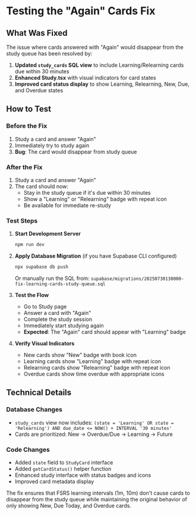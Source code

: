# Testing the "Again" Cards Fix

## What Was Fixed

The issue where cards answered with "Again" would disappear from the study queue has been resolved by:

1. **Updated `study_cards` SQL view** to include Learning/Relearning cards due within 30 minutes
2. **Enhanced Study.tsx** with visual indicators for card states
3. **Improved card status display** to show Learning, Relearning, New, Due, and Overdue states

## How to Test

### Before the Fix
1. Study a card and answer "Again"
2. Immediately try to study again
3. **Bug**: The card would disappear from study queue

### After the Fix
1. Study a card and answer "Again" 
2. The card should now:
   - Stay in the study queue if it's due within 30 minutes
   - Show a "Learning" or "Relearning" badge with repeat icon
   - Be available for immediate re-study

### Test Steps

1. **Start Development Server**
   ```bash
   npm run dev
   ```

2. **Apply Database Migration** (if you have Supabase CLI configured)
   ```bash
   npx supabase db push
   ```
   Or manually run the SQL from: `supabase/migrations/20250730130000-fix-learning-cards-study-queue.sql`

3. **Test the Flow**
   - Go to Study page
   - Answer a card with "Again"  
   - Complete the study session
   - Immediately start studying again
   - **Expected**: The "Again" card should appear with "Learning" badge

4. **Verify Visual Indicators**
   - New cards show "New" badge with book icon
   - Learning cards show "Learning" badge with repeat icon  
   - Relearning cards show "Relearning" badge with repeat icon
   - Overdue cards show time overdue with appropriate icons

## Technical Details

### Database Changes
- `study_cards` view now includes: `(state = 'Learning' OR state = 'Relearning') AND due_date <= NOW() + INTERVAL '30 minutes'`
- Cards are prioritized: New → Overdue/Due → Learning → Future

### Code Changes
- Added `state` field to `StudyCard` interface
- Added `getCardStatus()` helper function
- Enhanced study interface with status badges and icons
- Improved card metadata display

The fix ensures that FSRS learning intervals (1m, 10m) don't cause cards to disappear from the study queue while maintaining the original behavior of only showing New, Due Today, and Overdue cards.